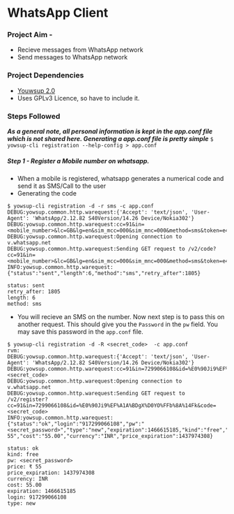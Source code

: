 # WhatsApp Client

### Project Aim - 

* Recieve messages from WhatsApp network
* Send messages to WhatsApp network

### Project Dependencies

* [Youwsup 2.0](https://github.com/tgalal/yowsup)
* Uses GPLv3 Licence, so have to include it.


### Steps Followed

***As a general note, all personal information is kept in the app.conf file which is not shared here. Generating a app.conf file is pretty simple***
`$ yowsup-cli registration --help-config > app.conf `

##### Step 1 - Register a Mobile number on whatsapp.

* When a mobile is registered, whatsapp generates a numerical code and send it as SMS/Call to the user
* Generating the code 
```
$ yowsup-cli registration -d -r sms -c app.conf 
DEBUG:yowsup.common.http.warequest:{'Accept': 'text/json', 'User-Agent': 'WhatsApp/2.12.82 S40Version/14.26 Device/Nokia302'}
DEBUG:yowsup.common.http.warequest:cc=91&in=<mobile_number>&lc=GB&lg=en&sim_mcc=000&sim_mnc=000&method=sms&token=e4e31aa936c3e660d2b3e0d599199c55&id=%E0%90Ji9%EF%A1A%BDgX%D0YO%FFb%8A%14Fk
DEBUG:yowsup.common.http.warequest:Opening connection to v.whatsapp.net
DEBUG:yowsup.common.http.warequest:Sending GET request to /v2/code?cc=91&in=<mobile_number>&lc=GB&lg=en&sim_mcc=000&sim_mnc=000&method=sms&token=e4e31aa936c3e660d2b3e0d599199c55&id=%E0%90Ji9%EF%A1A%BDgX%D0YO%FFb%8A%14Fk
INFO:yowsup.common.http.warequest:{"status":"sent","length":6,"method":"sms","retry_after":1805}

status: sent
retry_after: 1805
length: 6
method: sms

```
* You will recieve an SMS on the number. Now next step is to pass this on another request. This should give you the `Password` in the `pw` field. You may save this password in the `app.conf` file.

```
$ yowsup-cli registration -d -R <secret_code>  -c app.conf                                                                                                                                    rvm: 
DEBUG:yowsup.common.http.warequest:{'Accept': 'text/json', 'User-Agent': 'WhatsApp/2.12.82 S40Version/14.26 Device/Nokia302'}
DEBUG:yowsup.common.http.warequest:cc=91&in=7299066108&id=%E0%90Ji9%EF%A1A%BDgX%D0YO%FFb%8A%14Fk&code=<secret_code>
DEBUG:yowsup.common.http.warequest:Opening connection to v.whatsapp.net
DEBUG:yowsup.common.http.warequest:Sending GET request to /v2/register?cc=91&in=7299066108&id=%E0%90Ji9%EF%A1A%BDgX%D0YO%FFb%8A%14Fk&code=<secret_code>
INFO:yowsup.common.http.warequest:{"status":"ok","login":"917299066108","pw":"<secret_password>","type":"new","expiration":1466615185,"kind":"free","price":"\u20b9 55","cost":"55.00","currency":"INR","price_expiration":1437974308}

status: ok
kind: free
pw: <secret_password>
price: ₹ 55
price_expiration: 1437974308
currency: INR
cost: 55.00
expiration: 1466615185
login: 917299066108
type: new

```
